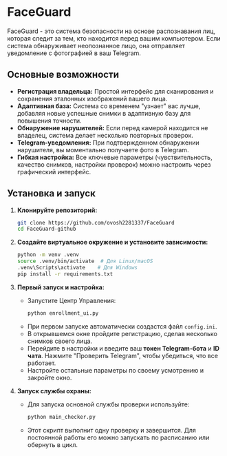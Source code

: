 # FaceGuard

FaceGuard - это система безопасности на основе распознавания лиц, которая следит за тем, кто находится перед вашим компьютером. Если система обнаруживает неопознанное лицо, она отправляет уведомление с фотографией в ваш Telegram.

## Основные возможности

- **Регистрация владельца:** Простой интерфейс для сканирования и сохранения эталонных изображений вашего лица.
- **Адаптивная база:** Система со временем "узнает" вас лучше, добавляя новые успешные снимки в адаптивную базу для повышения точности.
- **Обнаружение нарушителей:** Если перед камерой находится не владелец, система делает несколько повторных проверок.
- **Telegram-уведомления:** При подтвержденном обнаружении нарушителя, вы моментально получаете фото в Telegram.
- **Гибкая настройка:** Все ключевые параметры (чувствительность, качество снимков, настройки проверок) можно настроить через графический интерфейс.

## Установка и запуск

1.  **Клонируйте репозиторий:**
    ```bash
    git clone https://github.com/ovosh2281337/FaceGuard
    cd FaceGuard-github
    ```

2.  **Создайте виртуальное окружение и установите зависимости:**
    ```bash
    python -m venv .venv
    source .venv/bin/activate  # Для Linux/macOS
    .venv\Scripts\activate    # Для Windows
    pip install -r requirements.txt
    ```

3.  **Первый запуск и настройка:**
    - Запустите Центр Управления:
      ```bash
      python enrollment_ui.py
      ```
    - При первом запуске автоматически создастся файл `config.ini`.
    - В открывшемся окне пройдите регистрацию, сделав несколько снимков своего лица.
    - Перейдите в настройки и введите ваш **токен Telegram-бота** и **ID чата**. Нажмите "Проверить Telegram", чтобы убедиться, что все работает.
    - Настройте остальные параметры по своему усмотрению и закройте окно.

4.  **Запуск службы охраны:**
    - Для запуска основной службы проверки используйте:
      ```bash
      python main_checker.py
      ```
    - Этот скрипт выполнит одну проверку и завершится. Для постоянной работы его можно запускать по расписанию или обернуть в цикл.

